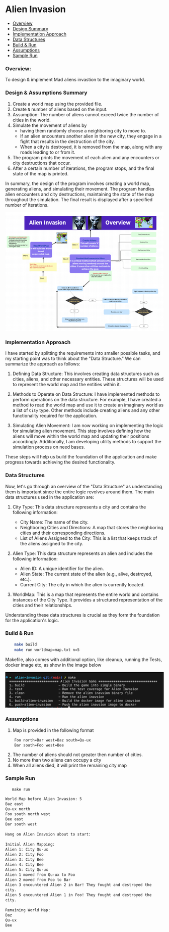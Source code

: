 # Alien Invasion
* [Overview](#overview)
* [Design Summary](#design-summary)
* [Implementation Approach](#implementation-approach)
* [Data Structures](#data-structures)
* [Build & Run](#build-run)
* [Assumptions](#assumptions)
* [Sample Run](#sample-run)

### Overview: 
 To design & implement Mad aliens invastion to the imaginary world.

### Design & Assumptions Summary
1. Create a world map using the provided file.
2. Create `N` number of aliens based on the input.
3. Assumption: The number of aliens cannot exceed twice the number of cities in the world.
4. Simulate the movement of aliens by 
    - having them randomly choose a neighboring city to move to. 
    - If an alien encounters another alien in the new city, they engage in a fight that results in the destruction of the city.
    - When a city is destroyed, it is removed from the map, along with any roads leading to or from it.
6. The program prints the movement of each alien and any encounters or city destructions that occur.
7. After a certain number of iterations, the program stops, and the final state of the map is printed.

In summary, the design of the program involves creating a world map, generating aliens, and simulating their movement. The program handles alien encounters and city destructions, maintaining the state of the map throughout the simulation. The final result is displayed after a specified number of iterations.


<img src="images/alien-invasion.png" />

### Implementation Approach 
I have started by splitting the requirements into smaller possible tasks, and my starting point was to think about the "Data Structure." We can summarize the approach as follows:

1. Defining Data Structure: This involves creating data structures such as cities, aliens, and other necessary entities. These structures will be used to represent the world map and the entities within it.

2. Methods to Operate on Data Structure: I have implemented methods to perform operations on the data structure. For example, I have created a method to read the world map and use it to create an imaginary world as a list of `City` type. Other methods include creating aliens and any other functionality required for the application.

3. Simulating Alien Movement: I am now working on implementing the logic for simulating alien movement. This step involves defining how the aliens will move within the world map and updating their positions accordingly. Additionally, I am developing utility methods to support the simulation process on need bases.

These steps will help us build the foundation of the application and make progress towards achieving the desired functionality.


### Data Structures
Now, let's go through an overview of the "Data Structure" as understanding them is important since the entire logic revolves around them. The main data structures used in the application are:

1. City Type: This data structure represents a city and contains the following information:
   - City Name: The name of the city.
   - Neighboring Cities and Directions: A map that stores the neighboring cities and their corresponding directions.
   - List of Aliens Assigned to the City: This is a list that keeps track of the aliens assigned to the city.

2. Alien Type: This data structure represents an alien and includes the following information:
   - Alien ID: A unique identifier for the alien.
   - Alien State: The current state of the alien (e.g., alive, destroyed, etc.).
   - Current City: The city in which the alien is currently located.

3. WorldMap: This is a map that represents the entire world and contains instances of the City Type. It provides a structured representation of the cities and their relationships.

Understanding these data structures is crucial as they form the foundation for the application's logic.

### Build & Run
```bash
    make build
    make run worldmap=map.txt n=5
```
 Makefile, also comes with additional option, like cleanup, running the Tests, docker image etc, as show in the image below

<img src="images/makefile.png" />

### Assumptions 
1. Map is provided in the following format
```
    Foo north=Bar west=Baz south=Qu-ux
    Bar south=Foo west=Bee
```
2. The number of aliens should not greater then number of cities.
3. No more than two aliens can occupy a city
4. When all aliens died, it will print the remaining city map

### Sample Run
```
   make run
```
```
World Map before Alien Invasion: 5
Baz east
Qu-ux north
Foo south north west
Bee east
Bar south west

Hang on Alien Inavsion about to start:

Initial Alien Mapping:
Alien 1: City Qu-ux
Alien 2: City Foo
Alien 3: City Bee
Alien 4: City Bee
Alien 5: City Qu-ux
Alien 1 moved from Qu-ux to Foo
Alien 2 moved from Foo to Bar
Alien 3 encountered Alien 2 in Bar! They fought and destroyed the city.
Alien 5 encountered Alien 1 in Foo! They fought and destroyed the city.

Remaining World Map:
Baz 
Qu-ux 
Bee 
```